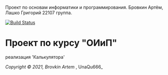 Проект по основам информатики и программирования. Бровкин Артём, Лашко Григорий 22107 группа.

[![Build Status](https://travis-ci.com/BrovkinArtem/calculator.svg?branch=main)](https://travis-ci.com/BrovkinArtem/calculator)

# Проект по курсу "ОИиП"

реализация 'Калькулятора'

_Copyright &copy; 2021, Brovkin Artem_ , UnaQu666_
